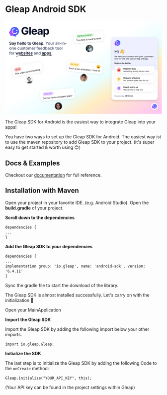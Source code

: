 # Gleap Android SDK

![Gleap Android SDK Intro](https://raw.githubusercontent.com/GleapSDK/Gleap-iOS-SDK/main/Resources/GleapHeaderImage.png)

The Gleap SDK for Android is the easiest way to integrate Gleap into your apps!

You have two ways to set up the Gleap SDK for Android. The easiest way ist to use the maven repository to add Gleap SDK to your project.  (it's super easy to get started & worth using 😍)

## Docs & Examples

Checkout our [documentation](https://docs.gleap.io/android-sdk/customizations) for full reference.

## Installation with Maven

Open your project in your favorite IDE. (e.g. Android Studio). Open the **build.gradle** of your project.

**Scroll down to the dependencies**

```
dependencies {
...
}
```

**Add the Gleap SDK to your dependencies**

```
dependencies {
...
implementation group: 'io.gleap', name: 'android-sdk', version: '6.4.11'
}

```

Sync the gradle file to start the download of the library.

The Gleap SDK is almost installed successfully.
Let's carry on with the initialization 🎉

Open your MainApplication


**Import the Gleap SDK**

Import the Gleap SDK by adding the following import below your other imports.

```
import io.gleap.Gleap;
```

**Initialize the SDK**

The last step is to initialize the Gleap SDK by adding the following Code to the ```onCreate``` method:

```
Gleap.initialize("YOUR_API_KEY", this);
```

(Your API key can be found in the project settings within Gleap)
